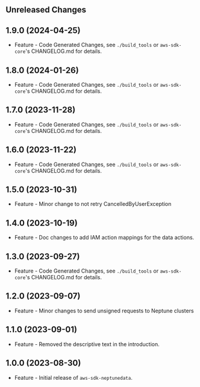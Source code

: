 Unreleased Changes
------------------

1.9.0 (2024-04-25)
------------------

* Feature - Code Generated Changes, see `./build_tools` or `aws-sdk-core`'s CHANGELOG.md for details.

1.8.0 (2024-01-26)
------------------

* Feature - Code Generated Changes, see `./build_tools` or `aws-sdk-core`'s CHANGELOG.md for details.

1.7.0 (2023-11-28)
------------------

* Feature - Code Generated Changes, see `./build_tools` or `aws-sdk-core`'s CHANGELOG.md for details.

1.6.0 (2023-11-22)
------------------

* Feature - Code Generated Changes, see `./build_tools` or `aws-sdk-core`'s CHANGELOG.md for details.

1.5.0 (2023-10-31)
------------------

* Feature - Minor change to not retry CancelledByUserException

1.4.0 (2023-10-19)
------------------

* Feature - Doc changes to add IAM action mappings for the data actions.

1.3.0 (2023-09-27)
------------------

* Feature - Code Generated Changes, see `./build_tools` or `aws-sdk-core`'s CHANGELOG.md for details.

1.2.0 (2023-09-07)
------------------

* Feature - Minor changes to send unsigned requests to Neptune clusters

1.1.0 (2023-09-01)
------------------

* Feature - Removed the descriptive text in the introduction.

1.0.0 (2023-08-30)
------------------

* Feature - Initial release of `aws-sdk-neptunedata`.

